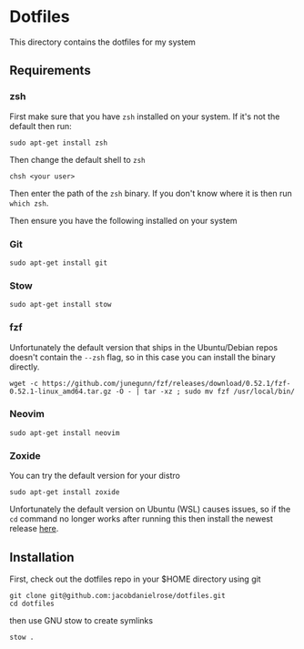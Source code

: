 # Dotfiles

This directory contains the dotfiles for my system

## Requirements

### zsh
First make sure that you have `zsh` installed on your system. If it's not the default then run:

```
sudo apt-get install zsh
```
Then change the default shell to `zsh`

```
chsh <your user>
```
Then enter the path of the `zsh` binary. If you don't know where it is then run `which zsh`.


Then ensure you have the following installed on your system

### Git

```
sudo apt-get install git
```

### Stow

```
sudo apt-get install stow
```

### fzf

Unfortunately the default version that ships in the Ubuntu/Debian repos doesn't contain the `--zsh` flag, so in this case you can install the binary directly.

```
wget -c https://github.com/junegunn/fzf/releases/download/0.52.1/fzf-0.52.1-linux_amd64.tar.gz -O - | tar -xz ; sudo mv fzf /usr/local/bin/
```

### Neovim

```
sudo apt-get install neovim
```

### Zoxide

You can try the default version for your distro

```
sudo apt-get install zoxide
```

Unfortunately the default version on Ubuntu (WSL) causes issues, so if the `cd` command no longer works after running this then install the newest release [here](https://github.com/ajeetdsouza/zoxide/releases/tag/v0.9.4).


## Installation

First, check out the dotfiles repo in your $HOME directory using git

```
git clone git@github.com:jacobdanielrose/dotfiles.git
cd dotfiles
```

then use GNU stow to create symlinks

```
stow .
```
